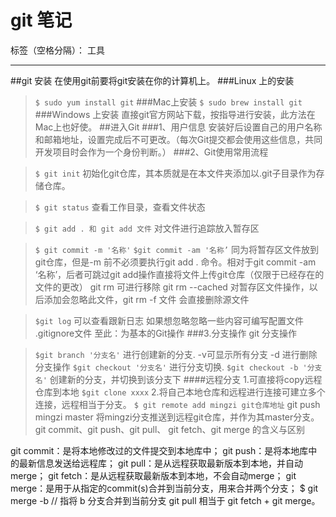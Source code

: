 # git 笔记

标签（空格分隔）： 工具

---
##git 安装
在使用git前要将git安装在你的计算机上。
###Linux 上的安装

>`$ sudo yum install git`
###Mac上安装
>`$ sudo brew install git`
###Windows 上安装
直接git官方网站下载，按指导进行安装，此方法在Mac上也好使。
##进入Git
###1、用户信息
安装好后设置自己的用户名称和邮箱地址，设置完成后不可更改。（每次Git提交都会使用这些信息，共同开发项目时会作为一个身份判断。）
###2、Git使用常用流程

>`$ git init`
初始化git仓库，其本质就是在本文件夹添加以.git子目录作为存储仓库。

>`$ git status`
查看工作目录，查看文件状态

>`$ git add . 和 git add 文件`
对文件进行追踪放入暂存区

>`$ git commit -m '名称'`
>`$git commit -am '名称’`
同为将暂存区文件放到git仓库，但是-m 前不必须要执行git add . 命令。相对于git commit -am ‘名称’，后者可跳过git add操作直接将文件上传git仓库（仅限于已经存在的文件的更改）
git rm 可进行移除
git rm --cached 对暂存区文件操作，以后添加会忽略此文件，git rm -f 文件 会直接删除源文件

>`$git log`
可以查看跟新日志
如果想忽略忽略一些内容可编写配置文件 .gitignore文件
至此：为基本的Git操作
###3.分支操作
git 分支操作

>`$git branch '分支名'`
进行创建新的分支. -v可显示所有分支 -d 进行删除分支操作
>`$git checkout '分支名'`
进行分支切换.
>`$git checkout -b '分支名'`
创建新的分支，并切换到该分支下
####远程分支
1.可直接将copy远程仓库到本地
>`$git clone xxxx`
2.将自己本地仓库和远程进行连接可建立多个连接，远程相当于分支。
>`$ git remote add mingzi git仓库地址`
git push mingzi master
将mingzi分支推送到远程git仓库，并作为其master分支。
git commit、git push、git pull、 git fetch、git merge 的含义与区别

 git commit：是将本地修改过的文件提交到本地库中；
 git push：是将本地库中的最新信息发送给远程库；
 git pull：是从远程获取最新版本到本地，并自动merge；
 git fetch：是从远程获取最新版本到本地，不会自动merge；
 git merge：是用于从指定的commit(s)合并到当前分支，用来合并两个分支；
$ git merge -b  // 指将 b 分支合并到当前分支
git pull 相当于 git fetch + git merge。
